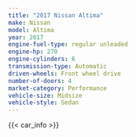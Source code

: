 ```yaml
---
title: "2017 Nissan Altima"
make: Nissan
model: Altima
year: 2017
engine-fuel-type: regular unleaded
engine-hp: 270
engine-cylinders: 6
transmission-type: Automatic
driven-wheels: Front wheel drive
number-of-doors: 4
market-category: Performance
vehicle-size: Midsize
vehicle-style: Sedan
---
```


{{< car_info >}}
